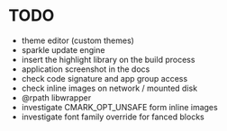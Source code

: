#  TODO

- theme editor (custom themes)
- sparkle update engine
- insert the highlight library on the build process
- application screenshot in the docs
- check code signature and app group access
- check inline images on network / mounted disk
- @rpath libwrapper
- investigate CMARK_OPT_UNSAFE form inline images
- investigate font family override for fanced blocks
